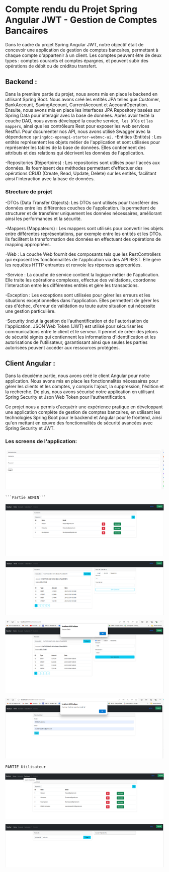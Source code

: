 <h1>Compte rendu du Projet Spring Angular JWT - Gestion de Comptes Bancaires</h1>

Dans le cadre du projet Spring Angular JWT, notre objectif était de concevoir une application de gestion de comptes bancaires, permettant à chaque compte d'appartenir à un client. Les comptes peuvent être de deux types : comptes courants et comptes épargnes, et peuvent subir des opérations de débit ou de créditou transfert.

<h2>Backend :</h2>

Dans la première partie du projet, nous avons mis en place le backend en utilisant Spring Boot. Nous avons créé les entités JPA telles que Customer, BankAccount, SavingAccount, CurrentAccount et AccountOperation. Ensuite, nous avons mis en place les interfaces JPA Repository basées sur Spring Data pour interagir avec la base de données. Après avoir testé la couche DAO, nous avons développé la couche service,``` les DTOs``` et ```les mappers```, ainsi que les contrôleurs Rest pour exposer les web services Restful. Pour documenter nos API, nous avons utilisé Swagger avec la dépendance ```springdoc-openapi-starter-webmvc-ui.```
-Entities (Entités) : Les entités représentent les objets métier de l'application et sont utilisées pour représenter les tables de la base de données. Elles contiennent des attributs et des relations qui décrivent les données de l'application.

-Repositories (Répertoires) : Les repositories sont utilisés pour l'accès aux données. Ils fournissent des méthodes permettant d'effectuer des opérations CRUD (Create, Read, Update, Delete) sur les entités, facilitant ainsi l'interaction avec la base de données.
<h3>Strecture de projet </h3>
-DTOs (Data Transfer Objects): Les DTOs sont utilisés pour transférer des données entre les différentes couches de l'application. Ils permettent de structurer et de transférer uniquement les données nécessaires, améliorant ainsi les performances et la sécurité.

-Mappers (Mappateurs) : Les mappers sont utilisés pour convertir les objets entre différentes représentations, par exemple entre les entités et les DTOs. Ils facilitent la transformation des données en effectuant des opérations de mapping appropriées.

-Web : La couche Web fournit des composants tels que les RestControllers qui exposent les fonctionnalités de l'application via des API REST. Elle gère les requêtes HTTP entrantes et renvoie les réponses appropriées.

-Service : La couche de service contient la logique métier de l'application. Elle traite les opérations complexes, effectue des validations, coordonne l'interaction entre les différentes entités et gère les transactions.

-Exception : Les exceptions sont utilisées pour gérer les erreurs et les situations exceptionnelles dans l'application. Elles permettent de gérer les cas d'échec, d'erreur de validation ou toute autre situation qui nécessite une gestion particulière.

-Security :inclut la gestion de l'authentification et de l'autorisation de l'application. JSON Web Token (JWT) est utilisé pour sécuriser les communications entre le client et le serveur. Il permet de créer des jetons de sécurité signés qui contiennent les informations d'identification et les autorisations de l'utilisateur, garantissant ainsi que seules les parties autorisées peuvent accéder aux ressources protégées.

<H2>
Client Angular :</h2>

Dans la deuxième partie, nous avons créé le client Angular pour notre application. Nous avons mis en place les fonctionnalités nécessaires pour gérer les clients et les comptes, y compris l'ajout, la suppression, l'édition et la recherche. De plus, nous avons sécurisé notre application en utilisant Spring Security et Json Web Token pour l'authentification. 


Ce projet nous a permis d'acquérir une expérience pratique en développant une application complète de gestion de comptes bancaires, en utilisant les technologies Spring Boot pour le backend et Angular pour le frontend, ainsi qu'en mettant en œuvre des fonctionnalités de sécurité avancées avec Spring Security et JWT.

<h3>Les screens de l'application:</h3>

![img_4.png](images/img_4.png)


    ```Partie ADMIN```

![img.png](images/img.png)

![img_1.png](images/img_1.png)

![img_2.png](images/img_2.png)


![img_3.png](images/img_3.png)

`` PARTIE Utilisateur ``


![img_5.png](images/img_5.png)


![img_6.png](images/img_6.png)
